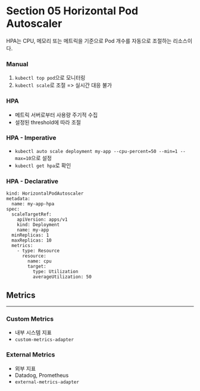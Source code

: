 # Section 05 Horizontal Pod Autoscaler

HPA는 CPU, 메모리 또는 메트릭을 기준으로 Pod 개수를 자동으로 조절하는 리소스이다.

### Manual
1. `kubectl top pod`으로 모니터링
2. `kubectl scale`로 조절
=> 실시간 대응 불가

### HPA
- 메트릭 서버로부터 사용량 주기적 수집
- 설정된 threshold에 따라 조절

### HPA - Imperative
- `kubectl auto scale deployment my-app --cpu-percent=50 --min=1 --max=10`으로 설정
- `kubectl get hpa`로 확인

### HPA - Declarative
~~~apiVersion: autoscaling/v2
kind: HorizontalPodAutoscaler
metadata:
  name: my-app-hpa
spec:
  scaleTargetRef:
    apiVersion: apps/v1
    kind: Deployment
    name: my-app
  minReplicas: 1
  maxReplicas: 10
  metrics:
    - type: Resource
      resource:
        name: cpu
        target:
          type: Utilization
          averageUtilization: 50
~~~

## Metrics
***

### Custom Metrics
- 내부 시스템 지표
- `custom-metrics-adapter`

### External Metrics
- 외부 지표
- Datadog, Prometheus
- `external-metrics-adapter`